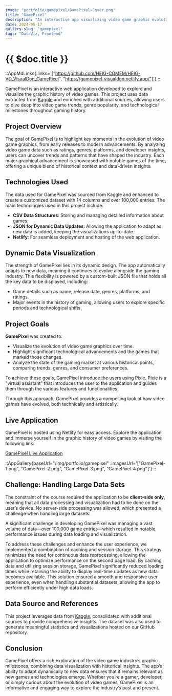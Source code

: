 ```yaml
---
image: "portfolio/gamepixel/GamePixel-Cover.png"
title: "GamePixel"
description: "An interactive app visualizing video game graphic evolution, trends, and milestones using dynamic data."
date: 2024-05-17
gallery-slug: "gamepixel"
tags: "DataViz, Frontend"
---
```


# {{ $doc.title }}

::AppMdLinks{:links='["https://github.com/HEIG-COMEM/HEIG-VD_VisualDon_GamePixel", "https://gamepixel-visualdon.netlify.app/"]'}
::

GamePixel is an interactive web application developed to explore and visualize the graphic history of video games. This project uses data extracted from [Kaggle](https://www.kaggle.com/) and enriched with additional sources, allowing users to dive deep into video game trends, genre popularity, and technological milestones throughout gaming history.

## Project Overview

The goal of GamePixel is to highlight key moments in the evolution of video game graphics, from early releases to modern advancements. By analyzing video game data such as ratings, genres, platforms, and developer insights, users can uncover trends and patterns that have shaped the industry. Each major graphical advancement is showcased with notable games of the time, offering a unique blend of historical context and data-driven insights.

## Technologies Used

The data used for GamePixel was sourced from Kaggle and enhanced to create a customized dataset with 14 columns and over 100,000 entries. The main technologies used in this project include:

-  **CSV Data Structures**: Storing and managing detailed information about games.
-  **JSON for Dynamic Data Updates**: Allowing the application to adapt as new data is added, keeping the visualizations up-to-date.
-  **Netlify**: For seamless deployment and hosting of the web application.

## Dynamic Data Visualization

The strength of GamePixel lies in its dynamic design. The app automatically adapts to new data, meaning it continues to evolve alongside the gaming industry. This flexibility is powered by a custom-built JSON file that holds all the key data to be displayed, including:

-  Game details such as name, release date, genres, platforms, and ratings.
-  Major events in the history of gaming, allowing users to explore specific periods and technological shifts.

## Project Goals

**GamePixel** was created to:

-  Visualize the evolution of video game graphics over time.
-  Highlight significant technological advancements and the games that marked those changes.
-  Analyze the state of the gaming market at various historical points, comparing trends, genres, and consumer preferences.

To achieve these goals, GamePixel introduce the users using Pixie. Pixie is a "virtual assistant" that introduces the user to the application and guides them through the various features and functionalities.

Through this approach, GamePixel provides a compelling look at how video games have evolved, both technically and artistically.

## Live Application

GamePixel is hosted using Netlify for easy access. Explore the application and immerse yourself in the graphic history of video games by visiting the following link:

[GamePixel Live Application](https://gamepixel-visualdon.netlify.app/)

::AppGallery{baseUrl="/img/portfolio/gamepixel" :imagesUrl='["GamePixel-1.png", "GamePixel-2.png", "GamePixel-3.png", "GamePixel-4.png"]'}
::

## Challenge: Handling Large Data Sets

The constraint of the course required the application to be **client-side only**, meaning that all data processing and visualization had to be done on the user’s device. No server-side processing was allowed, which presented a challenge when handling large datasets.

A significant challenge in developing GamePixel was managing a vast volume of data—over 100,000 game entries—which resulted in notable performance issues during data loading and visualization.

To address these challenges and enhance the user experience, we implemented a combination of caching and session storage. This strategy minimizes the need for continuous data reprocessing, allowing the application to optimize performance on the second page load. By caching data and utilizing session storage, GamePixel significantly reduced loading times while retaining the ability to display real-time updates as new data becomes available. This solution ensured a smooth and responsive user experience, even when handling substantial datasets, allowing the app to perform efficiently under high data loads.

## Data Source and References

This project leverages data from [Kaggle](https://www.kaggle.com/datasets/gsimonx37/backloggd), consolidated with additional sources to provide comprehensive insights. The dataset was also used to generate meaningful statistics and visualizations hosted on our GitHub repository.

## Conclusion

GamePixel offers a rich exploration of the video game industry’s graphic milestones, combining data visualization with historical insights. The app’s ability to adapt dynamically to new data ensures that it remains relevant as new games and technologies emerge. Whether you’re a gamer, developer, or simply curious about the evolution of video games, GamePixel is an informative and engaging way to explore the industry’s past and present.
